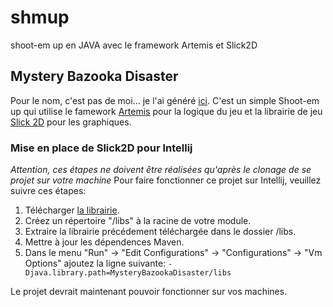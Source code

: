 shmup
=====

shoot-em up en JAVA avec le framework Artemis et Slick2D

## Mystery Bazooka Disaster

Pour le nom, c'est pas de moi... je l'ai généré [ici](http://videogamena.me/ "video game name generator").
C'est un simple Shoot-em up qui utilise le famework [Artemis](http://gamadu.com/artemis/ "Artemis Framework") pour la logique du jeu
et la librairie de jeu [Slick 2D](http://slick.ninjacave.com/ "slick2D") pour les graphiques.

### Mise en place de Slick2D pour Intellij

*Attention, ces étapes ne doivent être réalisées qu'après le clonage de se projet sur votre machine*
Pour faire fonctionner ce projet sur Intellij, veuillez suivre ces étapes:
 1. Télécharger [la librairie](http://slick.ninjacave.com/slick.zip "télécharger slick2D").
 2. Créez un répertoire "/libs" à la racine de votre module.
 3. Extraire la librairie précédement téléchargée dans le dossier /libs.
 4. Mettre à jour les dépendences Maven.
 5. Dans le menu "Run" -> "Edit Configurations" -> "Configurations" -> "Vm Options" ajoutez la ligne suivante: `-Djava.library.path=MysteryBazookaDisaster/libs`

Le projet devrait maintenant pouvoir fonctionner sur vos machines.
